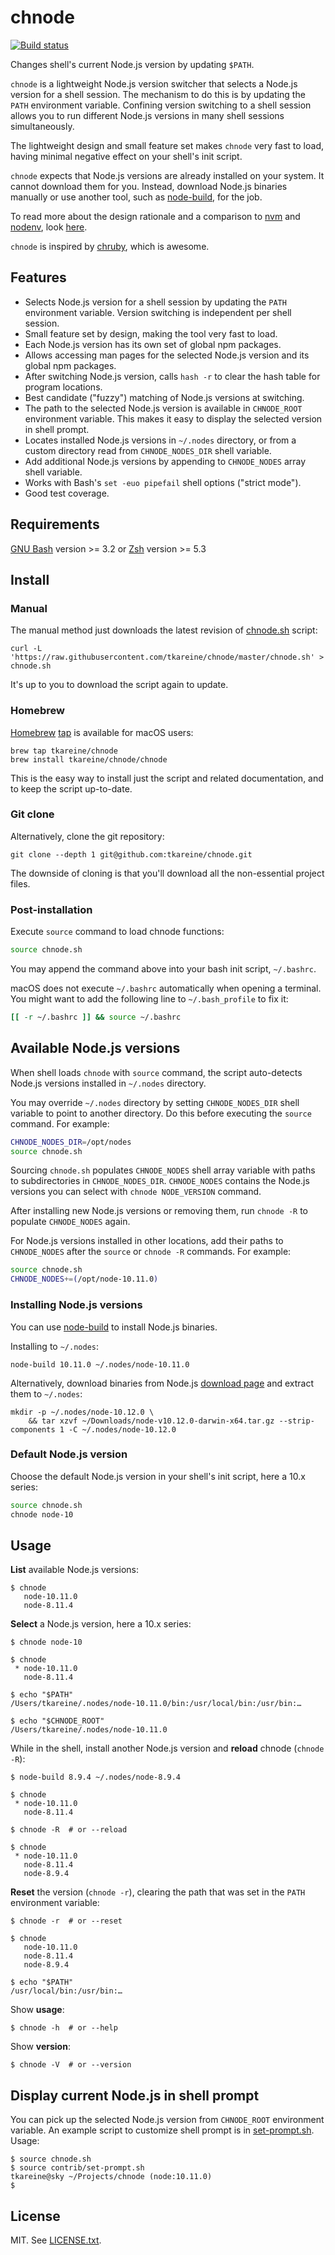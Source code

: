 # chnode

[![Build status](https://travis-ci.org/tkareine/chnode.svg?branch=master)][chnode-build]

Changes shell's current Node.js version by updating `$PATH`.

`chnode` is a lightweight Node.js version switcher that selects a
Node.js version for a shell session. The mechanism to do this is by
updating the `PATH` environment variable. Confining version switching to
a shell session allows you to run different Node.js versions in many
shell sessions simultaneously.

The lightweight design and small feature set makes `chnode` very fast to
load, having minimal negative effect on your shell's init script.

`chnode` expects that Node.js versions are already installed on your
system. It cannot download them for you. Instead, download Node.js
binaries manually or use another tool, such as [node-build], for the
job.

To read more about the design rationale and a comparison to [nvm] and
[nodenv], look [here][tkareine-lightweight-nodejs-version-switching].

`chnode` is inspired by [chruby], which is awesome.

## Features

* Selects Node.js version for a shell session by updating the `PATH`
  environment variable. Version switching is independent per shell
  session.
* Small feature set by design, making the tool very fast to load.
* Each Node.js version has its own set of global npm packages.
* Allows accessing man pages for the selected Node.js version and its
  global npm packages.
* After switching Node.js version, calls `hash -r` to clear the hash
  table for program locations.
* Best candidate ("fuzzy") matching of Node.js versions at switching.
* The path to the selected Node.js version is available in `CHNODE_ROOT`
  environment variable. This makes it easy to display the selected
  version in shell prompt.
* Locates installed Node.js versions in `~/.nodes` directory, or from a
  custom directory read from `CHNODE_NODES_DIR` shell variable.
* Add additional Node.js versions by appending to `CHNODE_NODES` array
  shell variable.
* Works with Bash's `set -euo pipefail` shell options ("strict mode").
* Good test coverage.

## Requirements

[GNU Bash] version >= 3.2 or [Zsh] version >= 5.3

## Install

### Manual

The manual method just downloads the latest revision of [chnode.sh]
script:

``` shell
curl -L 'https://raw.githubusercontent.com/tkareine/chnode/master/chnode.sh' > chnode.sh
```

It's up to you to download the script again to update.

### Homebrew

[Homebrew] [tap][Homebrew-tap-chnode] is available for macOS users:

``` shell
brew tap tkareine/chnode
brew install tkareine/chnode/chnode
```

This is the easy way to install just the script and related
documentation, and to keep the script up-to-date.

### Git clone

Alternatively, clone the git repository:

``` shell
git clone --depth 1 git@github.com:tkareine/chnode.git
```

The downside of cloning is that you'll download all the non-essential
project files.

### Post-installation

Execute `source` command to load chnode functions:

``` bash
source chnode.sh
```

You may append the command above into your bash init script,
`~/.bashrc`.

macOS does not execute `~/.bashrc` automatically when opening a
terminal. You might want to add the following line to `~/.bash_profile`
to fix it:

``` bash
[[ -r ~/.bashrc ]] && source ~/.bashrc
```

## Available Node.js versions

When shell loads `chnode` with `source` command, the script auto-detects
Node.js versions installed in `~/.nodes` directory.

You may override `~/.nodes` directory by setting `CHNODE_NODES_DIR`
shell variable to point to another directory. Do this before executing
the `source` command. For example:

``` bash
CHNODE_NODES_DIR=/opt/nodes
source chnode.sh
```

Sourcing `chnode.sh` populates `CHNODE_NODES` shell array variable with
paths to subdirectories in `CHNODE_NODES_DIR`. `CHNODE_NODES` contains
the Node.js versions you can select with `chnode NODE_VERSION` command.

After installing new Node.js versions or removing them, run `chnode -R`
to populate `CHNODE_NODES` again.

For Node.js versions installed in other locations, add their paths to
`CHNODE_NODES` after the `source` or `chnode -R` commands. For example:

``` bash
source chnode.sh
CHNODE_NODES+=(/opt/node-10.11.0)
```

### Installing Node.js versions

You can use [node-build] to install Node.js binaries.

Installing to `~/.nodes`:

``` shell
node-build 10.11.0 ~/.nodes/node-10.11.0
```

Alternatively, download binaries from Node.js [download
page][nodejs-download] and extract them to `~/.nodes`:

``` shell
mkdir -p ~/.nodes/node-10.12.0 \
    && tar xzvf ~/Downloads/node-v10.12.0-darwin-x64.tar.gz --strip-components 1 -C ~/.nodes/node-10.12.0
```

### Default Node.js version

Choose the default Node.js version in your shell's init script, here a
10.x series:

``` bash
source chnode.sh
chnode node-10
```

## Usage

**List** available Node.js versions:

```
$ chnode
   node-10.11.0
   node-8.11.4
```

**Select** a Node.js version, here a 10.x series:

```
$ chnode node-10

$ chnode
 * node-10.11.0
   node-8.11.4

$ echo "$PATH"
/Users/tkareine/.nodes/node-10.11.0/bin:/usr/local/bin:/usr/bin:…

$ echo "$CHNODE_ROOT"
/Users/tkareine/.nodes/node-10.11.0
```

While in the shell, install another Node.js version and **reload**
chnode (`chnode -R`):

```
$ node-build 8.9.4 ~/.nodes/node-8.9.4

$ chnode
 * node-10.11.0
   node-8.11.4

$ chnode -R  # or --reload

$ chnode
 * node-10.11.0
   node-8.11.4
   node-8.9.4
```

**Reset** the version (`chnode -r`), clearing the path that was set in
the `PATH` environment variable:

```
$ chnode -r  # or --reset

$ chnode
   node-10.11.0
   node-8.11.4
   node-8.9.4

$ echo "$PATH"
/usr/local/bin:/usr/bin:…
```

Show **usage**:

```
$ chnode -h  # or --help
```

Show **version**:

```
$ chnode -V  # or --version
```

## Display current Node.js in shell prompt

You can pick up the selected Node.js version from `CHNODE_ROOT`
environment variable. An example script to customize shell prompt is in
[set-prompt.sh]. Usage:

```
$ source chnode.sh
$ source contrib/set-prompt.sh
tkareine@sky ~/Projects/chnode (node:10.11.0)
$
```

## License

MIT. See [LICENSE.txt].

[GNU Bash]: https://www.gnu.org/software/bash/
[Homebrew-tap-chnode]: https://github.com/tkareine/homebrew-chnode
[Homebrew]: https://brew.sh/
[LICENSE.txt]: https://raw.githubusercontent.com/tkareine/chnode/master/LICENSE.txt
[Zsh]: https://www.zsh.org/
[chnode-build]: https://travis-ci.org/tkareine/chnode
[chnode.sh]: https://raw.githubusercontent.com/tkareine/chnode/master/chnode.sh
[chruby]: https://github.com/postmodern/chruby
[node-build]: https://github.com/nodenv/node-build
[nodejs-download]: https://nodejs.org/en/download/current/
[nodenv]: https://github.com/nodenv/nodenv
[nvm]: https://github.com/creationix/nvm
[set-prompt.sh]: https://raw.githubusercontent.com/tkareine/chnode/master/contrib/set-prompt.sh
[tkareine-lightweight-nodejs-version-switching]: https://tkareine.org/articles/lightweight-nodejs-version-switching.html
